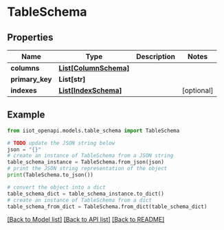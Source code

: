 # TableSchema


## Properties

Name | Type | Description | Notes
------------ | ------------- | ------------- | -------------
**columns** | [**List[ColumnSchema]**](ColumnSchema.md) |  | 
**primary_key** | **List[str]** |  | 
**indexes** | [**List[IndexSchema]**](IndexSchema.md) |  | [optional] 

## Example

```python
from iiot_openapi.models.table_schema import TableSchema

# TODO update the JSON string below
json = "{}"
# create an instance of TableSchema from a JSON string
table_schema_instance = TableSchema.from_json(json)
# print the JSON string representation of the object
print(TableSchema.to_json())

# convert the object into a dict
table_schema_dict = table_schema_instance.to_dict()
# create an instance of TableSchema from a dict
table_schema_from_dict = TableSchema.from_dict(table_schema_dict)
```
[[Back to Model list]](../README.md#documentation-for-models) [[Back to API list]](../README.md#documentation-for-api-endpoints) [[Back to README]](../README.md)


